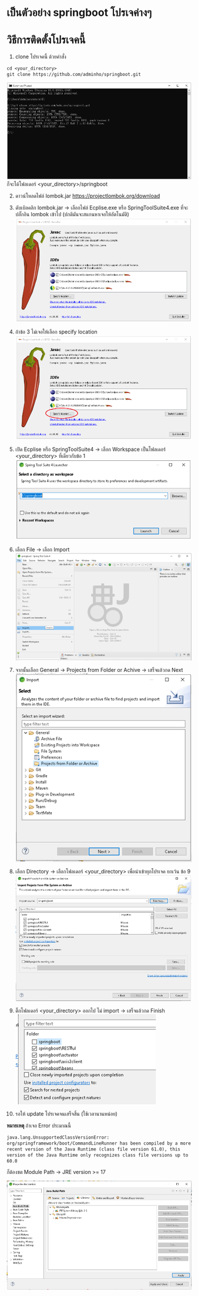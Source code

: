 # เป็นตัวอย่าง springboot โปรเจค่างๆ

# วิธีการติดตั้งโปรเจคนี้
1. clone โปรเจคนี้ ด้วยคำสั่ง
```
cd <your_directory>
git clone https://github.com/adminho/springboot.git
```
![alt text](images/git_clone_command.PNG)
ก็จะได้โฟลเดอร์ <your_directory>/springboot

2. ดาวน์โหลดไฟล์ lombok.jar https://projectlombok.org/download
   
4. ดับเบิลคลิก lombok.jar -> เลือกไฟล์ Ecplise.exe หรือ SpringToolSuite4.exe ที่จะปลั๊กอิน lombok เข้าไป (ปกติมันจะสแกนหาเจอให้อัตโนมัติ)
![alt text](images/click_lombok.PNG)

5. ถ้าข้อ 3 ไม่เจอให้เลือก specify location
![alt text](images/click_lombok_specify_location.PNG)

7. เปิด Ecplise หรือ SpringToolSuite4 -> เลือก Workspace เป็นโฟลเดอร์ <your_directory> ที่เดียวกับข้อ 1 
![alt text](images/select_workspace.PNG)

9. เลือก File -> เลือก Import
![alt text](images/file_import.png)

10. จากนั้นเลือก General -> Projects from Folder or Achive -> เสร็จแล้วกด Next
![alt text](images/select_Projects_form_folder.PNG)

11. เลือก Directory -> เลือกโฟลเดอร์ <your_directory> เพื่อนำเข้าทุกโปรเจค ยกเว้น ข้อ 9
![alt text](images/select_all_projects.PNG)

12. ติ๊กโฟลเดอร์ <your_directory> ออกไป ไม่ import -> เสร็จแล้วกด Finish    
![alt text](images/without_springboot.PNG)

13. รอให้ update โปรเจคจนเสร็จสิ้น (ใช้เวลานานหน่อย)

**หมายเหตุ**
ถ้าเจอ Error ประมาณนี้ 
```
java.lang.UnsupportedClassVersionError: org/springframework/boot/CommandLineRunner has been compiled by a more recent version of the Java Runtime (class file version 61.0), this version of the Java Runtime only recognizes class file versions up to 60.0
```

ก็ต้องซต Module Path -> JRE version >= 17

![alt text](images/Change_to_current_JDK.PNG)
